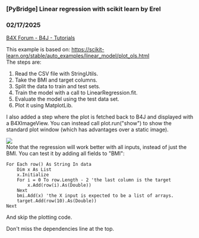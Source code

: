 ### [PyBridge] Linear regression with scikit learn by Erel
### 02/17/2025
[B4X Forum - B4J - Tutorials](https://www.b4x.com/android/forum/threads/165664/)

This example is based on: <https://scikit-learn.org/stable/auto_examples/linear_model/plot_ols.html>  
The steps are:  
  
1. Read the CSV file with StringUtils.  
2. Take the BMI and target columns.  
3. Split the data to train and test sets.  
4. Train the model with a call to LinearRegression.fit.  
5. Evaluate the model using the test data set.  
6. Plot it using MatplotLib.  
  
I also added a step where the plot is fetched back to B4J and displayed with a B4XImageView. You can instead call plot.run("show") to show the standard plot window (which has advantages over a static image).  
  
![](https://www.b4x.com/android/forum/attachments/161807)  
Note that the regression will work better with all inputs, instead of just the BMI. You can test it by adding all fields to "BMI":  

```B4X
For Each row() As String In data  
    Dim x As List  
    x.Initialize  
    For i = 0 To row.Length - 2 'the last column is the target  
        x.Add(row(i).As(Double))  
    Next  
    bmi.Add(x) 'the X input is expected to be a list of arrays.  
    target.Add(row(10).As(Double))  
Next
```

  
And skip the plotting code.  
  
Don't miss the dependencies line at the top.